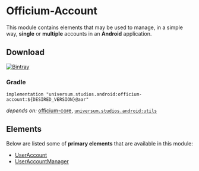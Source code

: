 Officium-Account
===============

This module contains elements that may be used to manage, in a simple way, **single** or **multiple**
accounts in an **Android** application.

## Download ##
[![Bintray](https://api.bintray.com/packages/universum-studios/android/universum.studios.android%3Aofficium/images/download.svg)](https://bintray.com/universum-studios/android/universum.studios.android%3Aofficium/_latestVersion)

### Gradle ###

    implementation "universum.studios.android:officium-account:${DESIRED_VERSION}@aar"

_depends on:_
[officium-core](https://github.com/universum-studios/android_officium/tree/master/library-core),
[`universum.studios.android:utils`](https://github.com/universum-studios/android_utils)

## Elements ##

Below are listed some of **primary elements** that are available in this module:

- [UserAccount](https://github.com/universum-studios/android_officium/blob/master/library-account/src/main/java/universum/studios/android/officium/account/UserAccount.java)
- [UserAccountManager](https://github.com/universum-studios/android_officium/blob/master/library-account/src/main/java/universum/studios/android/officium/account/UserAccountManager.java)
